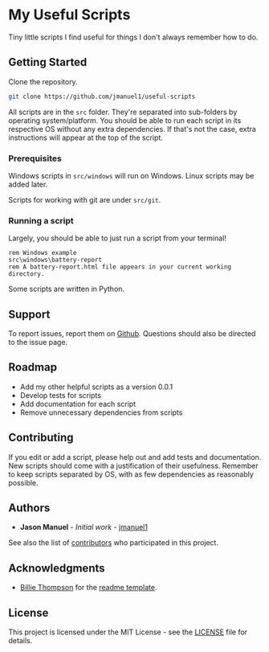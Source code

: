 # My Useful Scripts

Tiny little scripts I find useful for things I don't always remember how to do.

## Getting Started

Clone the repository.

```sh
git clone https://github.com/jmanuel1/useful-scripts
```

All scripts are in the `src` folder. They're separated into sub-folders by
operating system/platform. You should be able to run each script in its
respective OS without any extra dependencies. If that's not the case, extra
instructions will appear at the top of the script.

### Prerequisites

Windows scripts in `src/windows` will run on Windows. Linux scripts may be
added later.

Scripts for working with git are under `src/git`.

### Running a script

Largely, you should be able to just run a script from your terminal!

```
rem Windows example
src\windows\battery-report
rem A battery-report.html file appears in your current working directory.
```

Some scripts are written in Python.

## Support

To report issues, report them on
[Github](https://github.com/jmanuel1/useful-scrips/issues). Questions should
also be directed to the issue page.

## Roadmap

* Add my other helpful scripts as a version 0.0.1
* Develop tests for scripts
* Add documentation for each script
* Remove unnecessary dependencies from scripts

## Contributing

If you edit or add a script, please help out and add tests and documentation.
New scripts should come with a justification of their usefulness. Remember to
keep scripts separated by OS, with as few dependencies as reasonably possible.

## Authors

* **Jason Manuel** - *Initial work* - [jmanuel1](https://github.com/jmanuel1)

See also the list of
[contributors](https://github.com/jmanuel1/useful-scripts/contributors) who
participated in this project.

## Acknowledgments

* [Billie Thompson](https://github.com/PurpleBooth) for the [readme template](https://gist.github.com/PurpleBooth/109311bb0361f32d87a2#file-readme-template-md).

## License

This project is licensed under the MIT License - see the [LICENSE](LICENSE)
file for details.

